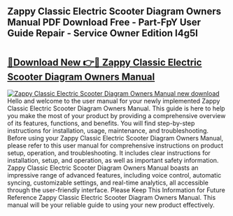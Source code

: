 ## Zappy Classic Electric Scooter Diagram Owners Manual PDF Download Free - Part-FpY User Guide Repair - Service Owner Edition I4g5I

# <h2><a href="http://bc949.oget.top/?id=Zappy+Classic+Electric+Scooter+Diagram+Owners+Manual">🔗Download New 👉🔴 Zappy Classic Electric Scooter Diagram Owners Manual</a></h2>

[![Zappy Classic Electric Scooter Diagram Owners Manual new download](https://i.imgur.com/5g1atiW.png)](http://bc949.oget.top/?id=Zappy+Classic+Electric+Scooter+Diagram+Owners+Manual)
Hello and welcome to the user manual for your newly implemented Zappy Classic Electric Scooter Diagram Owners Manual. This guide is here to help you make the most of your product by providing a comprehensive overview of its features, functions, and benefits. You will find step-by-step instructions for installation, usage, maintenance, and troubleshooting. Before using your Zappy Classic Electric Scooter Diagram Owners Manual, please refer to this user manual for comprehensive instructions on product setup, operation, and troubleshooting. It includes clear instructions for installation, setup, and operation, as well as important safety information. Zappy Classic Electric Scooter Diagram Owners Manual boasts an impressive range of advanced features, including voice control, automatic syncing, customizable settings, and real-time analytics, all accessible through the user-friendly interface. Please Keep This Information for Future Reference Zappy Classic Electric Scooter Diagram Owners Manual. This manual will be your reliable guide to using your new product effectively.
